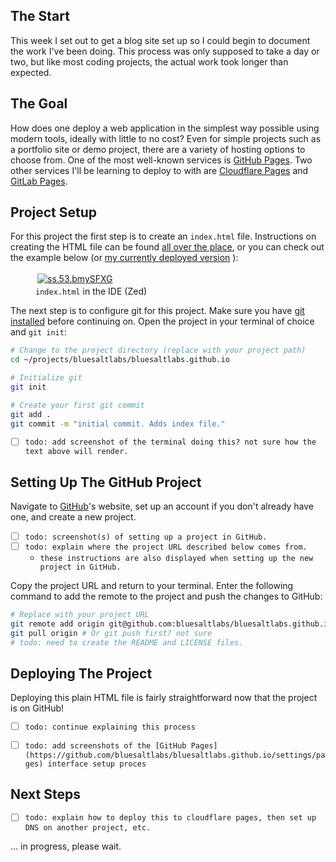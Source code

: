 ## The Start

This week I set out to get a blog site set up so I could begin to document the work I've been doing. This process was only supposed to take a day or two, but like most coding projects, the actual work took longer than expected.


## The Goal

How does one deploy a web application in the simplest way possible using modern tools, ideally with little to no cost? Even for simple projects such as a portfolio site or demo project, there are a variety of hosting options to choose from. One of the most well-known services is [GitHub Pages](https://pages.github.com). Two other services I'll be learning to deploy to with are [Cloudflare Pages](https://pages.cloudflare.com) and [GitLab Pages](https://docs.gitlab.com/ee/user/project/pages).


## Project Setup

For this project the first step is to create an `index.html` file. Instructions on creating the HTML file can be found [all over the place](https://www.w3schools.com/html/), or you can check out the example below (or [my currently deployed version](https://raw.githubusercontent.com/bluesaltlabs/bluesaltlabs.github.io/refs/heads/main/index.html) ):

<figure>
  <a href="https://imgur.com/frGAqP3" target="_blank">
    <img style="padding:3px;" src="https://i.imgur.com/frGAqP3h.png" alt="ss.53.bmySFXG">
  </a>
  <figcaption><code>index.html</code> in the IDE (Zed)</figcaption>
</figure>


The next step is to configure git for this project. Make sure you have [git installed](https://github.com/git-guides/install-git) before continuing on. Open the project in your terminal of choice and `git init`:


```bash
# Change to the project directory (replace with your project path)
cd ~/projects/bluesaltlabs/bluesaltlabs.github.io

# Initialize git
git init

# Create your first git commit
git add .
git commit -m "initial commit. Adds index file."
```

- [ ] `todo: add screenshot of the terminal doing this? not sure how the text above will render.`


## Setting Up The GitHub Project

Navigate to [GitHub](https://github.com)'s website, set up an account if you don't already have one, and create a new project.


- [ ] `todo: screenshot(s) of setting up a project in GitHub.`
- [ ] `todo: explain where the project URL described below comes from.`
  - `these instructions are also displayed when setting up the new project in GitHub.`


Copy the project URL and return to your terminal. Enter the following command to add the remote to the project and push the changes to GitHub:

```bash
# Replace with your project URL
git remote add origin git@github.com:bluesaltlabs/bluesaltlabs.github.io.git
git pull origin # Or git push first? not sure
# todo: need to create the README and LICENSE files.
```



## Deploying The Project

Deploying this plain HTML file is fairly straightforward now that the project is on GitHub!

- [ ] `todo: continue explaining this process`
- [ ] `todo: add screenshots of the [GitHub Pages](https://github.com/bluesaltlabs/bluesaltlabs.github.io/settings/pages) interface setup proces`


## Next Steps


- [ ] `todo: explain how to deploy this to cloudflare pages, then set up DNS on another project, etc. `



... in progress, please wait.



<!-- -----------------------------------------------------------------------
Problem 1 - The Domain...todo?



### To Do

- [ ] go through my notes starting with 2025.02.08. talk about what I did each day
      in working toward getting these websites and this blog to function.
- [ ] ...




- [ ] what did I work on each of the days this week?
- [ ] why did I work on each of these things?
  - 2025.02.06. ...
    - working on projects to list in portfolio
    - listing places to deploy a website to
      - GitHub Pages
      - Cloudflare Pages
      - GitLab Pages
    - working to get bluesaltlabs.com running again
    - worked on keyboard vector using p5.js
  - 2025.02.07. ...
    - worked on site structure ideas
    - learned about the Event API and pointer events
    - learned about drop shadows and using them with vectors / SVGs
    - working on goal tracking (attended webinar)
  - 2025.02.08. ...
    - worked on writing out thoughts on why I got into web development in the first place.
    - connected my keyboard to Tone.js
  - 2025.02.09. ...
    - learned more about Fiverr
  - 2025.02.10. ...
    -
    ..........
  - 2025.02.11. ...
  - 2025.02.12. ...
  - 2025.02.13. ...
  - 2025.02.14. ...






- [ ] why did I start this project?
-->
